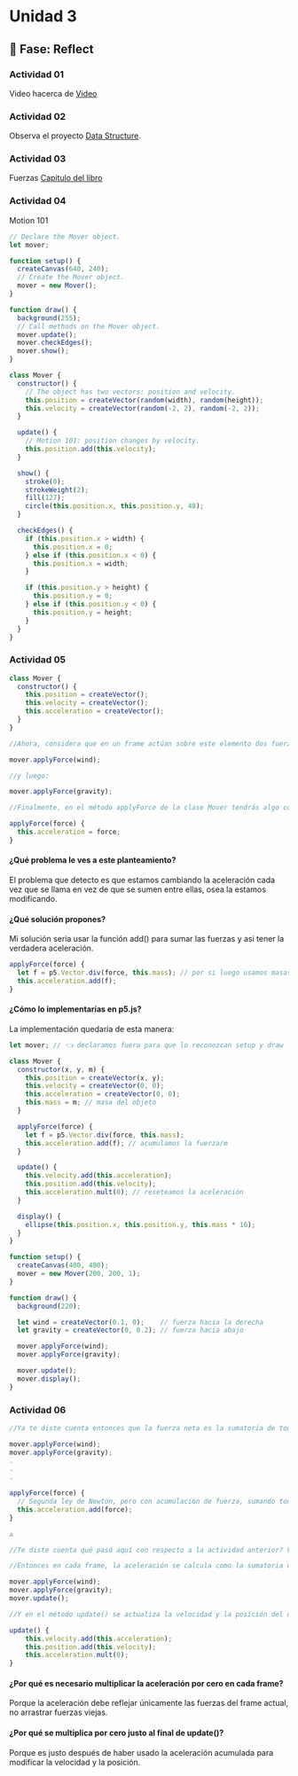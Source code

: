 # Unidad 3


## 🤔 Fase: Reflect

### Actividad 01

Video hacerca de [Video](https://youtu.be/FUchd9wwBoI?si=b-s6SZWgt_EEdrOP)

### Actividad 02

Observa el proyecto [Data Structure](https://www.sosolimited.com/work/data-structure/).

### Actividad 03

Fuerzas [Capitulo del libro](https://natureofcode.com/forces/)

### Actividad 04

Motion 101

``` js
// Declare the Mover object.
let mover;

function setup() {
  createCanvas(640, 240);
  // Create the Mover object.
  mover = new Mover();
}

function draw() {
  background(255);
  // Call methods on the Mover object.
  mover.update();
  mover.checkEdges();
  mover.show();
}

class Mover {
  constructor() {
    // The object has two vectors: position and velocity.
    this.position = createVector(random(width), random(height));
    this.velocity = createVector(random(-2, 2), random(-2, 2));
  }

  update() {
    // Motion 101: position changes by velocity.
    this.position.add(this.velocity);
  }

  show() {
    stroke(0);
    strokeWeight(2);
    fill(127);
    circle(this.position.x, this.position.y, 48);
  }

  checkEdges() {
    if (this.position.x > width) {
      this.position.x = 0;
    } else if (this.position.x < 0) {
      this.position.x = width;
    }

    if (this.position.y > height) {
      this.position.y = 0;
    } else if (this.position.y < 0) {
      this.position.y = height;
    }
  }
}
```

### Actividad 05

``` js
class Mover {
  constructor() {
    this.position = createVector();
    this.velocity = createVector();
    this.acceleration = createVector();
  }
}

//Ahora, considera que en un frame actúan sobre este elemento dos fuerzas: viento y gravedad. Por tanto, en ese frame aplicarás las dos fuerzas:

mover.applyForce(wind);

//y luego:

mover.applyForce(gravity);

//Finalmente, en el método applyForce de la clase Mover tendrás algo como:

applyForce(force) {
  this.acceleration = force;
}
```
#### ¿Qué problema le ves a este planteamiento?
El problema que detecto es que estamos cambiando la aceleración cada vez que se llama en vez de que se sumen entre ellas, osea la estamos modificando.

#### ¿Qué solución propones?
Mi solución seria usar la función add() para sumar las fuerzas y asi tener la verdadera aceleración.
``` js
applyForce(force) {
  let f = p5.Vector.div(force, this.mass); // por si luego usamos masas distintas
  this.acceleration.add(f); 
}
```
#### ¿Cómo lo implementarías en p5.js?
La implementación quedaria de esta manera:
``` js
let mover; // 👈 declaramos fuera para que lo reconozcan setup y draw

class Mover {
  constructor(x, y, m) {
    this.position = createVector(x, y);
    this.velocity = createVector(0, 0);
    this.acceleration = createVector(0, 0);
    this.mass = m; // masa del objeto
  }

  applyForce(force) {
    let f = p5.Vector.div(force, this.mass); 
    this.acceleration.add(f); // acumulamos la fuerza/m
  }

  update() {
    this.velocity.add(this.acceleration);
    this.position.add(this.velocity);
    this.acceleration.mult(0); // reseteamos la aceleración
  }

  display() {
    ellipse(this.position.x, this.position.y, this.mass * 16);
  }
}

function setup() {
  createCanvas(400, 400);
  mover = new Mover(200, 200, 1);
}

function draw() {
  background(220);

  let wind = createVector(0.1, 0);    // fuerza hacia la derecha
  let gravity = createVector(0, 0.2); // fuerza hacia abajo

  mover.applyForce(wind);
  mover.applyForce(gravity);

  mover.update();
  mover.display();
}
```

### Actividad 06
``` js
//Ya te diste cuenta entonces que la fuerza neta es la sumatoria de todas las fuerzas que actúan sobre un objeto. Ahora, ¿Qué pasa si en un frame actúan sobre un objeto dos fuerzas? ¿Cómo calculas la aceleración resultante?

mover.applyForce(wind);
mover.applyForce(gravity);
.
.
.

applyForce(force) {
  // Segunda ley de Newton, pero con acumulación de fuerza, sumando todas las fuerzas de entrada a la aceleración
  this.acceleration.add(force);
}

⚠️

//Te diste cuenta qué pasó aquí con respecto a la actividad anterior? Vuelve a mirar.

//Entonces en cada frame, la aceleración se calcula como la sumatoria de todas las fuerzas que actúan sobre un objeto:

mover.applyForce(wind);
mover.applyForce(gravity);
mover.update();

//Y en el método update() se actualiza la velocidad y la posición del objeto:

update() {
    this.velocity.add(this.acceleration);
    this.position.add(this.velocity);
    this.acceleration.mult(0);
}
``` 

#### ¿Por qué es necesario multiplicar la aceleración por cero en cada frame?

Porque la aceleración debe reflejar únicamente las fuerzas del frame actual, no arrastrar fuerzas viejas.

#### ¿Por qué se multiplica por cero justo al final de update()?

Porque es justo después de haber usado la aceleración acumulada para modificar la velocidad y la posición.
